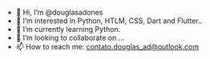 - 👋 Hi, I’m @douglasadones
- 👀 I’m interested in Python, HTLM, CSS, Dart and Flutter..
- 🌱 I’m currently learning Python.
- 💞️ I’m looking to collaborate on ...
- 📫 How to reach me: contato.douglas_ad@outlook.com

<!---
DouglasAdones/DouglasAdones is a ✨ special ✨ repository because its `README.md` (this file) appears on your GitHub profile.
You can click the Preview link to take a look at your changes.
--->
